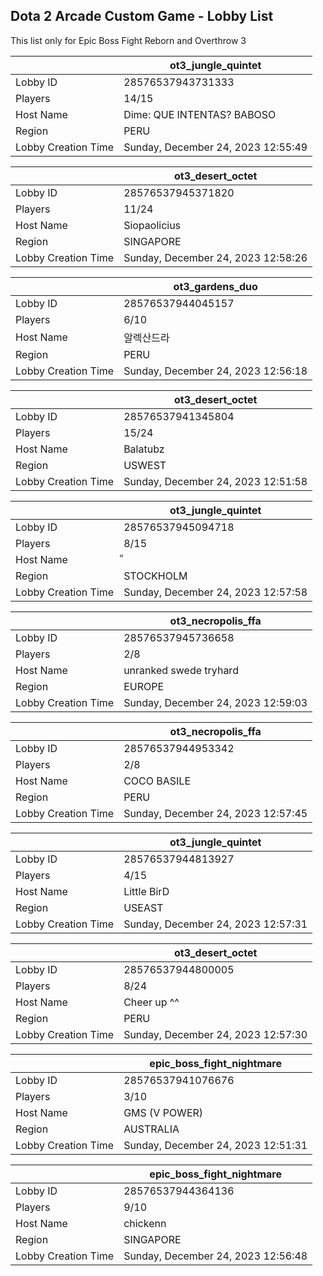 ## Dota 2 Arcade Custom Game - Lobby List

This list only for Epic Boss Fight Reborn and Overthrow 3

|  | ot3_jungle_quintet |
| ------ | ------ |
| Lobby ID | 28576537943731333 |
| Players | 14/15 |
| Host Name | Dime: QUE INTENTAS? BABOSO |
| Region | PERU |
| Lobby Creation Time | Sunday, December 24, 2023 12:55:49 |


|  | ot3_desert_octet |
| ------ | ------ |
| Lobby ID | 28576537945371820 |
| Players | 11/24 |
| Host Name | Siopaolicius |
| Region | SINGAPORE |
| Lobby Creation Time | Sunday, December 24, 2023 12:58:26 |


|  | ot3_gardens_duo |
| ------ | ------ |
| Lobby ID | 28576537944045157 |
| Players | 6/10 |
| Host Name | 알렉산드라 |
| Region | PERU |
| Lobby Creation Time | Sunday, December 24, 2023 12:56:18 |


|  | ot3_desert_octet |
| ------ | ------ |
| Lobby ID | 28576537941345804 |
| Players | 15/24 |
| Host Name | Balatubz |
| Region | USWEST |
| Lobby Creation Time | Sunday, December 24, 2023 12:51:58 |


|  | ot3_jungle_quintet |
| ------ | ------ |
| Lobby ID | 28576537945094718 |
| Players | 8/15 |
| Host Name | ็ |
| Region | STOCKHOLM |
| Lobby Creation Time | Sunday, December 24, 2023 12:57:58 |


|  | ot3_necropolis_ffa |
| ------ | ------ |
| Lobby ID | 28576537945736658 |
| Players | 2/8 |
| Host Name | unranked swede tryhard |
| Region | EUROPE |
| Lobby Creation Time | Sunday, December 24, 2023 12:59:03 |


|  | ot3_necropolis_ffa |
| ------ | ------ |
| Lobby ID | 28576537944953342 |
| Players | 2/8 |
| Host Name | COCO BASILE |
| Region | PERU |
| Lobby Creation Time | Sunday, December 24, 2023 12:57:45 |


|  | ot3_jungle_quintet |
| ------ | ------ |
| Lobby ID | 28576537944813927 |
| Players | 4/15 |
| Host Name | Little BirD |
| Region | USEAST |
| Lobby Creation Time | Sunday, December 24, 2023 12:57:31 |


|  | ot3_desert_octet |
| ------ | ------ |
| Lobby ID | 28576537944800005 |
| Players | 8/24 |
| Host Name | Cheer up ^^ |
| Region | PERU |
| Lobby Creation Time | Sunday, December 24, 2023 12:57:30 |


|  | epic_boss_fight_nightmare |
| ------ | ------ |
| Lobby ID | 28576537941076676 |
| Players | 3/10 |
| Host Name | GMS (V POWER) |
| Region | AUSTRALIA |
| Lobby Creation Time | Sunday, December 24, 2023 12:51:31 |


|  | epic_boss_fight_nightmare |
| ------ | ------ |
| Lobby ID | 28576537944364136 |
| Players | 9/10 |
| Host Name | chickenn |
| Region | SINGAPORE |
| Lobby Creation Time | Sunday, December 24, 2023 12:56:48 |


